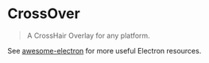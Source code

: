 # CrossOver

> A CrossHair Overlay for any platform.

See [awesome-electron](https://github.com/sindresorhus/awesome-electron) for more useful Electron resources.

<!-- See [Caprine](https://github.com/sindresorhus/caprine) for a production app based on this boilerplate.


## Features

- [`electron-builder`](https://www.electron.build) fully set up to create cross-platform builds
- [Builds the app on Travis](https://www.electron.build/multi-platform-build.html)
- [Silent auto-updates](https://www.electron.build/auto-update.html)
- App menu that adheres to the system user interface guidelines
- [Config handling](https://github.com/sindresorhus/electron-store)
- [Context menu](https://github.com/sindresorhus/electron-context-menu)
- [User-friendly handling of unhandled errors](https://github.com/sindresorhus/electron-unhandled)
- Easily publish new versions to GitHub Releases
- And much more!
 -->
